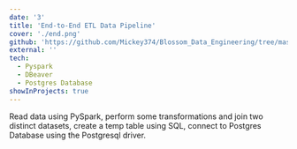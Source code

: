 ```yaml
---
date: '3'
title: 'End-to-End ETL Data Pipeline'
cover: './end.png'
github: 'https://github.com/Mickey374/Blossom_Data_Engineering/tree/master/Project3'
external: ''
tech:
  - Pyspark
  - DBeaver
  - Postgres Database
showInProjects: true
---
```


Read data using PySpark, perform some transformations and join two distinct datasets, create a temp table using SQL, connect to Postgres Database using the Postgresql driver.
